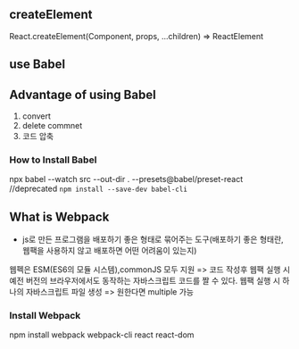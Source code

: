 ## createElement

React.createElement(Component, props, ...children) => ReactElement


## use Babel
## Advantage of using Babel 
1. convert
2. delete commnet
3. 코드 압축

### How to Install Babel
npx babel --watch src --out-dir . --presets@babel/preset-react //deprecated
`npm install --save-dev babel-cli`

## What is Webpack
- js로 만든 프로그램을 배포하기 좋은 형태로 묶어주는 도구(배포하기 좋은 형태란, 웹팩을 사용하지 않고 배포하면 어떤 어려움이 있는지)

웹펙은 ESM(ES6의 모듈 시스템),commonJS 모두 지원 
=> 코드 작성후 웹팩 실행 시 예전 버전의 브라우저에서도 동작하는 자바스크립트 코드를 짤 수 있다.
웹팩 실행 시 하나의 자바스크립트 파일 생성 => 원한다면 multiple 가능

### Install Webpack
npm install webpack webpack-cli react react-dom